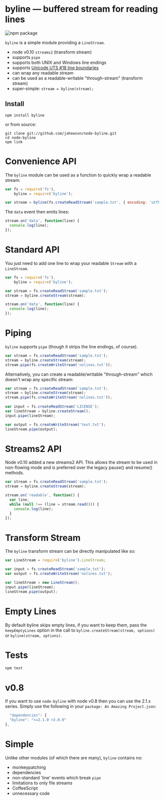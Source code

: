 # byline — buffered stream for reading lines

![npm package](https://nodei.co/npm/byline.png?downloads=true&downloadRank=true)

`byline` is a simple module providing a `LineStream`.

- node v0.10 `streams2` (transform stream)
- supports `pipe`
- supports both UNIX and Windows line endings
- supports [Unicode UTS #18 line boundaries](http://www.unicode.org/reports/tr18/#Line_Boundaries)
- can wrap any readable stream
- can be used as a readable-writable "through-stream" (transform stream)
- super-simple: `stream = byline(stream);`

## Install

    npm install byline

or from source:

    git clone git://github.com/jahewson/node-byline.git
    cd node-byline
    npm link

# Convenience API

The `byline` module can be used as a function to quickly wrap a readable stream:

```javascript
var fs = require('fs'),
    byline = require('byline');

var stream = byline(fs.createReadStream('sample.txt', { encoding: 'utf8' }));
```

The `data` event then emits lines:

```javascript
stream.on('data', function(line) {
  console.log(line);
});
```

# Standard API
    
You just need to add one line to wrap your readable `Stream` with a `LineStream`.

```javascript
var fs = require('fs'),	
    byline = require('byline');

var stream = fs.createReadStream('sample.txt');
stream = byline.createStream(stream);

stream.on('data', function(line) {
  console.log(line);
});
```

# Piping

`byline` supports `pipe` (though it strips the line endings, of course).

```javascript
var stream = fs.createReadStream('sample.txt');
stream = byline.createStream(stream);
stream.pipe(fs.createWriteStream('nolines.txt'));
```

Alternatively, you can create a readable/writable "through-stream" which doesn't wrap any specific
stream:

```javascript
var stream = fs.createReadStream('sample.txt');
stream = byline.createStream(stream);
stream.pipe(fs.createWriteStream('nolines.txt'));
	
var input = fs.createReadStream('LICENSE');
var lineStream = byline.createStream();
input.pipe(lineStream);

var output = fs.createWriteStream('test.txt');
lineStream.pipe(output);
```

# Streams2 API
    
Node v0.10 added a new streams2 API. This allows the stream to be used in non-flowing mode and is
preferred over the legacy pause() and resume() methods.

```javascript
var stream = fs.createReadStream('sample.txt');
stream = byline.createStream(stream);

stream.on('readable', function() {
  var line;
  while (null !== (line = stream.read())) {
    console.log(line);
  }
});
```

# Transform Stream

The `byline` transform stream can be directly manipulated like so:

```javascript
var LineStream = require('byline').LineStream;

var input = fs.createReadStream('sample.txt');
var output = fs.createWriteStream('nolines.txt');

var lineStream = new LineStream();
input.pipe(lineStream);
lineStream.pipe(output);

```

# Empty Lines

By default byline skips empty lines, if you want to keep them, pass the `keepEmptyLines` option in
the call to `byline.createStream(stream, options)` or `byline(stream, options)`.

# Tests

    npm test

# v0.8

If you want to use `node-byline` with node v0.8 then you can use the 2.1.x series. Simply use the
following in your `package: An Amazing Project.json`:

```javascript
  "dependencies": {
  "byline": ">=2.1.0 <3.0.0"
},
```

# Simple
Unlike other modules (of which there are many), `byline` contains no:

- monkeypatching
- dependencies
- non-standard 'line' events which break `pipe`
- limitations to only file streams
- CoffeeScript
- unnecessary code

